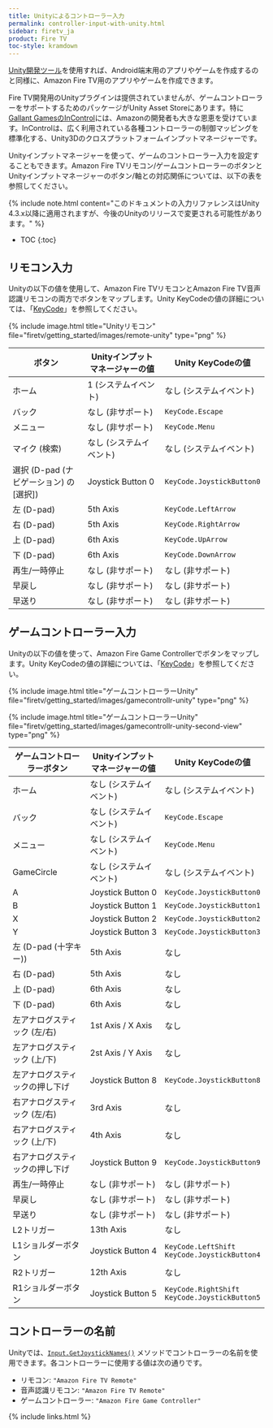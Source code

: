 ```yaml
---
title: Unityによるコントローラー入力
permalink: controller-input-with-unity.html
sidebar: firetv_ja
product: Fire TV
toc-style: kramdown
---
```


[Unity開発ツール](http://unity3d.com/unity)を使用すれば、Android端末用のアプリやゲームを作成するのと同様に、Amazon Fire TV用のアプリやゲームを作成できます。

Fire TV開発用のUnityプラグインは提供されていませんが、ゲームコントローラーをサポートするためのパッケージがUnity Asset Storeにあります。特に[Gallant GamesのInControl](http://www.gallantgames.com/incontrol)には、Amazonの開発者も大きな恩恵を受けています。InControlは、広く利用されている各種コントローラーの制御マッピングを標準化する、Unity3Dのクロスプラットフォームインプットマネージャーです。

Unityインプットマネージャーを使って、ゲームのコントローラー入力を設定することもできます。Amazon Fire TVリモコン/ゲームコントローラーのボタンとUnityインプットマネージャーのボタン/軸との対応関係については、以下の表を参照してください。

{% include note.html content="このドキュメントの入力リファレンスはUnity 4.3.x以降に適用されますが、今後のUnityのリリースで変更される可能性があります。" %}

* TOC
{:toc}

## リモコン入力

Unityの以下の値を使用して、Amazon Fire TVリモコンとAmazon Fire TV音声認識リモコンの両方でボタンをマップします。Unity KeyCodeの値の詳細については、「<a href="http://docs.unity3d.com/ScriptReference/KeyCode.html">KeyCode</a>」を参照してください。

{% include image.html title="Unityリモコン" file="firetv/getting_started/images/remote-unity" type="png" %}

<table>
<colgroup>
<col width="33%" />
<col width="33%" />
<col width="33%" />
</colgroup>
  <thead>
    <tr>
      <th>ボタン</th>
      <th>Unityインプットマネージャーの値</th>
      <th>Unity KeyCodeの値</th>
    </tr>
  </thead>
  <tbody>
    <tr>
      <td>ホーム</td>
      <td>1 (システムイベント) </td>
      <td>なし (システムイベント)</td>
    </tr>
    <tr>
      <td>バック</td>
      <td>なし (非サポート)</td>
      <td><code>KeyCode.Escape</code></td>
    </tr>
    <tr>
      <td>メニュー</td>
      <td>なし (非サポート)</td>
      <td><code>KeyCode.Menu</code></td>
    </tr>
    <tr>
      <td>マイク (検索)</td>
      <td>なし (システムイベント)</td>
      <td>なし (システムイベント)</td>
    </tr>
    <tr>
      <td>選択 (D-pad (ナビゲーション) の [選択])</td>
      <td>Joystick Button 0</td>
      <td><code>KeyCode.JoystickButton0</code></td>
    </tr>
    <tr>
      <td>左 (D-pad)</td>
      <td>5th Axis</td>
      <td><code>KeyCode.LeftArrow</code></td>
    </tr>
    <tr>
      <td>右 (D-pad)</td>
      <td>5th Axis</td>
      <td><code>KeyCode.RightArrow</code></td>
    </tr>
    <tr>
      <td>上 (D-pad)</td>
      <td>6th Axis</td>
      <td><code>KeyCode.UpArrow</code></td>
    </tr>
    <tr>
      <td>下 (D-pad)</td>
      <td>6th Axis</td>
      <td><code>KeyCode.DownArrow</code></td>
    </tr>
    <tr>
      <td>再生/一時停止</td>
      <td>なし (非サポート)</td>
      <td>なし (非サポート)</td>
    </tr>
    <tr>
      <td>早戻し</td>
      <td>なし (非サポート)</td>
      <td>なし (非サポート)</td>
    </tr>
    <tr>
      <td>早送り</td>
      <td>なし (非サポート)</td>
      <td>なし (非サポート)</td>
    </tr>
  </tbody>
</table>


## ゲームコントローラー入力

Unityの以下の値を使って、Amazon Fire Game Controllerでボタンをマップします。Unity KeyCodeの値の詳細については、「<a href="http://docs.unity3d.com/ScriptReference/KeyCode.html">KeyCode</a>」を参照してください。

{% include image.html title="ゲームコントローラーUnity" file="firetv/getting_started/images/gamecontrollr-unity" type="png" %}

{% include image.html title="ゲームコントローラーUnity" file="firetv/getting_started/images/gamecontrollr-unity-second-view" type="png" %}

<table>
<colgroup>
<col width="33%" />
<col width="33%" />
<col width="33%" />
</colgroup>
  <thead>
    <tr>
      <th>ゲームコントローラーボタン</th>
      <th>Unityインプットマネージャーの値</th>
      <th>Unity KeyCodeの値</th>
    </tr>
  </thead>
  <tbody>
    <tr>
      <td>ホーム</td>
      <td>なし (システムイベント)</td>
      <td>なし (システムイベント)</td>
    </tr>
    <tr>
      <td>バック</td>
      <td>なし (システムイベント)</td>
      <td><code>KeyCode.Escape</code></td>
    </tr>
    <tr>
      <td>メニュー</td>
      <td>なし (システムイベント)</td>
      <td><code>KeyCode.Menu</code></td>
    </tr>
    <tr>
      <td>GameCircle</td>
      <td>なし (システムイベント)</td>
      <td>なし (システムイベント)</td>
    </tr>
    <tr>
      <td>A</td>
      <td>Joystick Button 0</td>
      <td><code>KeyCode.JoystickButton0</code></td>
    </tr>
    <tr>
      <td>B</td>
      <td>Joystick Button 1</td>
      <td><code>KeyCode.JoystickButton1</code></td>
    </tr>
    <tr>
      <td>X</td>
      <td>Joystick Button 2</td>
      <td><code>KeyCode.JoystickButton2</code></td>
    </tr>
    <tr>
      <td>Y</td>
      <td>Joystick Button 3</td>
      <td><code>KeyCode.JoystickButton3</code></td>
    </tr>
    <tr>
      <td>左 (D-pad (十字キー))</td>
      <td>5th Axis</td>
      <td>なし</td>
    </tr>
    <tr>
      <td>右 (D-pad)</td>
      <td>5th Axis</td>
      <td>なし</td>
    </tr>
    <tr>
      <td>上 (D-pad)</td>
      <td>6th Axis</td>
      <td>なし</td>
    </tr>
    <tr>
      <td>下 (D-pad)</td>
      <td>6th Axis</td>
      <td>なし</td>
    </tr>
    <tr>
      <td>左アナログスティック (左/右)</td>
      <td>1st Axis / X Axis</td>
      <td>なし</td>
    </tr>
    <tr>
      <td>左アナログスティック (上/下)</td>
      <td>2st Axis / Y Axis</td>
      <td>なし</td>
    </tr>
    <tr>
      <td>左アナログスティックの押し下げ</td>
      <td>Joystick Button 8</td>
      <td><code>KeyCode.JoystickButton8</code></td>
    </tr>
    <tr>
      <td>右アナログスティック (左/右)</td>
      <td>3rd Axis</td>
      <td>なし</td>
    </tr>
    <tr>
      <td>右アナログスティック (上/下)</td>
      <td>4th Axis</td>
      <td>なし</td>
    </tr>
    <tr>
      <td>右アナログスティックの押し下げ</td>
      <td>Joystick Button 9</td>
      <td><code>KeyCode.JoystickButton9</code></td>
    </tr>
    <tr>
      <td>再生/一時停止</td>
      <td>なし (非サポート)</td>
      <td>なし (非サポート)</td>
    </tr>
    <tr>
      <td>早戻し</td>
      <td>なし (非サポート)</td>
      <td>なし (非サポート)</td>
    </tr>
    <tr>
      <td>早送り</td>
      <td>なし (非サポート)</td>
      <td>なし (非サポート)</td>
    </tr>
    <tr>
      <td>L2トリガー </td>
      <td>13th Axis</td>
      <td>なし</td>
    </tr>
    <tr>
      <td>L1ショルダーボタン</td>
      <td>Joystick Button 4</td>
      <td><code>KeyCode.LeftShift KeyCode.JoystickButton4</code></td>
    </tr>
    <tr>
      <td>R2トリガー</td>
      <td>12th Axis</td>
      <td>なし</td>
    </tr>
    <tr>
      <td>R1ショルダーボタン</td>
      <td>Joystick Button 5</td>
      <td><code>KeyCode.RightShift KeyCode.JoystickButton5</code></td>
    </tr>
  </tbody>
</table>


## コントローラーの名前

Unityでは、[`Input.GetJoystickNames()`](http://docs.unity3d.com/ScriptReference/Input.GetJoystickNames.html) メソッドでコントローラーの名前を使用できます。各コントローラーに使用する値は次の通りです。

*   リモコン: `"Amazon Fire TV Remote"`
*   音声認識リモコン: `"Amazon Fire TV Remote"`
*   ゲームコントローラー: `"Amazon Fire Game Controller"`

{% include links.html %}
